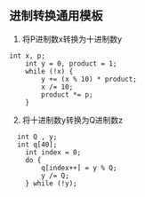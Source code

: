 ## 进制转换通用模板

1. 将P进制数x转换为十进制数y
~~~
int x, p;
	int y = 0, product = 1;
	while (!x) {
		y += (x % 10) * product;
		x /= 10;
		product *= p;
	}
~~~

2. 将十进制数y转换为Q进制数z
~~~
  int Q , y;
  int q[40];
	int index = 0;
	do {
		q[index++] = y % Q;
		y /= Q;
	} while (!y);
~~~

